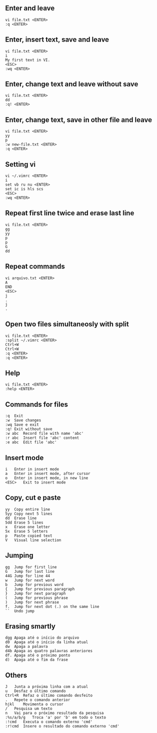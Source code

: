 ## Enter and leave

```
vi file.txt <ENTER>
:q <ENTER>
```
  
## Enter, insert text, save and leave

```
vi file.txt <ENTER>
i
My first text in VI.
<ESC>
:wq <ENTER>
```
  
## Enter, change text and leave without save

```
vi file.txt <ENTER>
dd
:q! <ENTER>
```
  
## Enter, change text, save in other file and leave
  
```
vi file.txt <ENTER>
yy
p
:w new-file.txt <ENTER>
:q <ENTER>
```
  
## Setting vi

```
vi ~/.vimrc <ENTER>
i
set vb ru nu <ENTER>
set ic is hls scs
<ESC>
:wq <ENTER>
```
  
## Repeat first line twice and erase last line

```
vi file.txt <ENTER>
gg
yy
p
p
G
dd
```

## Repeat commands

```
vi arquivo.txt <ENTER>
A
END
<ESC>
j
.
j
.
```
  
## Open two files simultaneosly with split

```
vi file.txt <ENTER>
:split ~/.vimrc <ENTER>
Ctrl+W
Ctrl+W
:q <ENTER>
:q <ENTER>
```
  
## Help

```
vi file.txt <ENTER>
:help <ENTER>
```

## Commands for files

```
:q	Exit
:w	Save changes
:wq	Save e exit
:q!	Exit without save
:w abc	Record file with name 'abc'
:r abc	Insert file 'abc' content
:e abc	Edit file 'abc'
```
  
## Insert mode
  
```
i	Enter in insert mode
a	Enter in insert mode, after cursor
o	Enter in insert mode, in new line
<ESC>	Exit to insert mode
```
  
## Copy, cut e paste
  
```
yy	Copy entire line
5yy	Copy next 5 lines
dd	Erase line
5dd	Erase 5 lines
x	Erase one letter
5x	Erase 5 letters
p	Paste copied text
V	Visual line selection
```
  
## Jumping
  
```
gg	Jump for first line
G	Jump for last line
44G	Jump for line 44
w	Jump for next word
b	Jump for previous word
{	Jump for previous paragraph
}	Jump for next paragraph
(	Jump for previous phrase
)	Jump for next phrase
f.	Jump for next dot (.) on the same line
``	Undo jump
```
  
## Erasing smartly
  
```
dgg	Apaga até o início do arquivo
d0	Apaga até o início da linha atual
dw	Apaga a palavra
d4b	Apaga as quatro palavras anteriores
df.	Apaga até o próximo ponto
d)	Apaga até o fim da frase
```
  
## Others
  
```
J	Junta a próxima linha com a atual
u	Desfaz o último comando
Ctrl+R	Refaz o último comando desfeito
.	Repete o comando anterior
hjkl	Movimenta o cursor
/	Pesquisa um texto
n	Vai para o próximo resultado da pesquisa
:%s/a/b/g	Troca 'a' por 'b' em todo o texto
:!cmd	Executa o comando externo 'cmd'
:r!cmd	Insere o resultado do comando externo 'cmd'
```
